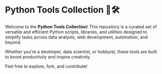 # Python Tools Collection 🐍🛠️  

Welcome to the **Python Tools Collection**! This repository is a curated set of versatile and efficient Python scripts, libraries, and utilities designed to simplify tasks across data analysis, web development, automation, and beyond.  

Whether you're a developer, data scientist, or hobbyist, these tools are built to boost productivity and inspire creativity.  

Feel free to explore, fork, and contribute!  
